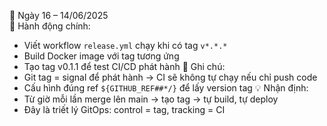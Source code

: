 📅 Ngày 16 – 14/06/2025  
🔹 Hành động chính:
- Viết workflow `release.yml` chạy khi có tag `v*.*.*`
- Build Docker image với tag tương ứng
- Tạo tag v0.1.1 để test CI/CD phát hành
🔸 Ghi chú:
- Git tag = signal để phát hành → CI sẽ không tự chạy nếu chỉ push code
- Cấu hình đúng ref `${GITHUB_REF##*/}` để lấy version tag
💡 Nhận định:
- Từ giờ mỗi lần merge lên main → tạo tag → tự build, tự deploy
- Đây là triết lý GitOps: control = tag, tracking = CI
